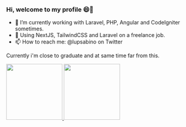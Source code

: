 ### Hi, welcome to my profile 😄👋

- 🌱 I’m currently working  with Laravel, PHP, Angular and CodeIgniter sometimes.
- :money_with_wings: Using NextJS, TailwindCSS and Laravel on a freelance job.
- 📫 How to reach me: @lupsabino on Twitter

Currently i'm close to graduate and at same time far from this.

 <div>
  <a href="https://github.com/luan-sabino">
  <img height="150em" src="https://github-readme-stats.vercel.app/api?username=luan-sabino&show_icons=true&theme=dracula&include_all_commits=true&count_private=true"/>
  <img height="150em" src="https://github-readme-stats.vercel.app/api/top-langs/?username=luan-sabino&layout=compact&langs_count=7&theme=dracula"/>
</div>
